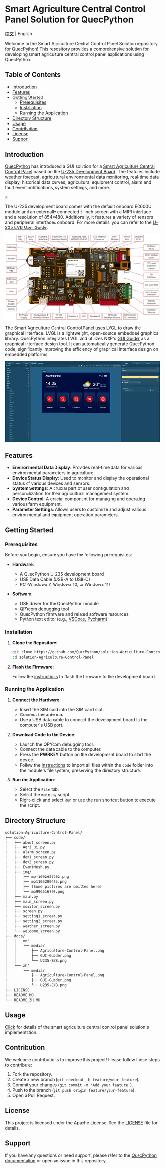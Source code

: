 # Smart Agriculture Central Control Panel Solution for QuecPython

[中文](README_ZH.MD) | English

Welcome to the Smart Agriculture Central Control Panel Solution repository for QuecPython! This repository provides a comprehensive solution for developing smart agriculture central control panel applications using QuecPython.

## Table of Contents

- [Introduction](#introduction)
- [Features](#features)
- [Getting Started](#getting-started)
  - [Prerequisites](#prerequisites)
  - [Installation](#installation)
  - [Running the Application](#running-the-application)
- [Directory Structure](#directory-structure)
- [Usage](#usage)
- [Contribution](#contribution)
- [License](#license)
- [Support](#support)

## Introduction

[QuecPython](https://python.quectel.com/en) has introduced a GUI solution for a [Smart Agriculture Central Control Panel](https://github.com/QuecPython/solution-Agriculture-Control-Panel.git) based on the [U-235 Development Board](https://images.quectel.com/python/sites/2/2023/08/Quectel_QuecPython_U-235_EVB_User_Guide_V1.0.pdf). The features include weather forecast, agricultural environmental data  monitoring, real-time data display, historical data curves, agricultural equipment control, alarm and fault event notifications, system  settings, and more.

<img src="./docs/en/media/Agriculture-Control-Panel.png" style="zoom:50%;" />

The U-235 development board comes with the default onboard EC600U module and an externally connected 5-inch screen with a MIPI interface and a  resolution of 854*480. Additionally, it features a variety of sensors  and peripheral interfaces onboard. For more details, you can refer to  the [U-235 EVB User Guide](https://images.quectel.com/python/sites/2/2023/08/Quectel_QuecPython_U-235_EVB_User_Guide_V1.0.pdf).

<img src="./docs/en/media/U235-EVB.png" style="zoom:60%;" />

The Smart Agriculture Central Control Panel uses [LVGL](https://lvgl.io/) to draw the graphical interface. LVGL is a lightweight, open-source  embedded graphics library. QuecPython integrates LVGL and utilizes NXP's [GUI Guider](https://www.nxp.com/design/software/development-software/gui-guider:GUI-GUIDER) as a graphical interface design tool. It can automatically generate  QuecPython code, significantly improving the efficiency of graphical interface design on embedded platforms.

<img src="./docs/en/media/GUI-Guider.png" style="zoom: 67%;" />

## Features

- **Environmental Data Display**: Provides real-time data for various environmental parameters in agriculture.
- **Device Status Display**: Used to monitor and display the operational status of various devices and sensors.
- **System Settings**: A crucial part of user configuration and personalization for their agricultural management system.
- **Device Control**: A crucial component for managing and operating various farm equipment.
- **Parameter Settings**: Allows users to customize and adjust various environmental and equipment operation parameters.

## Getting Started

### Prerequisites

Before you begin, ensure you have the following prerequisites:

- **Hardware**:
  - A QuecPython U-235 development board
  - USB Data Cable (USB-A to USB-C)
  - PC (Windows 7, Windows 10, or Windows 11)

- **Software**:
  - USB driver for the QuecPython module
  - QPYcom debugging tool
  - QuecPython firmware and related software resources
  - Python text editor (e.g., [VSCode](https://code.visualstudio.com/), [Pycharm](https://www.jetbrains.com/pycharm/download/))

### Installation

1. **Clone the Repository**:
   ```bash
   git clone https://github.com/QuecPython/solution-Agriculture-Control-Panel.git
   cd solution-Agriculture-Control-Panel
   ```

2. **Flash the Firmware**:

   Follow the [instructions](https://python.quectel.com/doc/Application_guide/en/dev-tools/QPYcom/qpycom-dw.html#Download-Firmware) to flash the firmware to the development board.

### Running the Application

1. **Connect the Hardware**:
   - Insert the SIM card into the SIM card slot.
   - Connect the antenna.
   - Use a USB data cable to connect the development board to the computer's USB port.

2. **Download Code to the Device**:
   - Launch the QPYcom debugging tool.
   - Connect the data cable to the computer.
   - Press the **PWRKEY** button on the development board to start the device.
   - Follow the [instructions](https://python.quectel.com/doc/Application_guide/en/dev-tools/QPYcom/qpycom-dw.html#Download-Script) to import all files within the `code` folder into the module's file system, preserving the directory structure.

3. **Run the Application**:
   - Select the `File` tab.
   - Select the `main.py` script.
   - Right-click and select `Run` or use the run shortcut button to execute the script.

## Directory Structure

```plaintext
solution-Agriculture-Control-Panel/
├── code/
│   ├── about_screen.py
│   ├── Agri_ui.py
│   ├── alarm_screen.py
│   ├── dev1_screen.py
│   ├── dev2_screen.py
│   ├── EventMesh.py
│   ├── img/
│   │   ├── mp-1092957702.png
│   │   ├── mp1105200495.png
│   │   ├── (Some pictures are omitted here)
│   │   └── mp996516799.png
│   ├── main.py
│   ├── main_screen.py
│   ├── monitor_screen.py
│   ├── screen.py
│   ├── setting1_screen.py
│   ├── setting2_screen.py
│   ├── weather_screen.py
│   └── welcome_screen.py
├── docs/
│   ├── en/
│   │   └── media/
│   │       ├── Agriculture-Control-Panel.png
│   │       ├── GUI-Guider.png
│   │       └── U235-EVB.png
│   └── zh/
│       └── media/
│           ├── Agriculture-Control-Panel.png
│           ├── GUI-Guider.png
│           └── U235-EVB.png
├── LICENSE
├── README.MD
└── README_ZH.MD
```

## Usage

[Click](https://python.quectel.com/doc/Application_guide/en/solutions/Agriculture-Control-Panel/index.html) for details of the smart agriculture central control panel solution's implementation.

## Contribution

We welcome contributions to improve this project! Please follow these steps to contribute:

1. Fork the repository.
2. Create a new branch (`git checkout -b feature/your-feature`).
3. Commit your changes (`git commit -m 'Add your feature'`).
4. Push to the branch (`git push origin feature/your-feature`).
5. Open a Pull Request.

## License

This project is licensed under the Apache License. See the [LICENSE](LICENSE) file for details.

## Support

If you have any questions or need support, please refer to the [QuecPython documentation](https://python.quectel.com/doc/en) or open an issue in this repository.